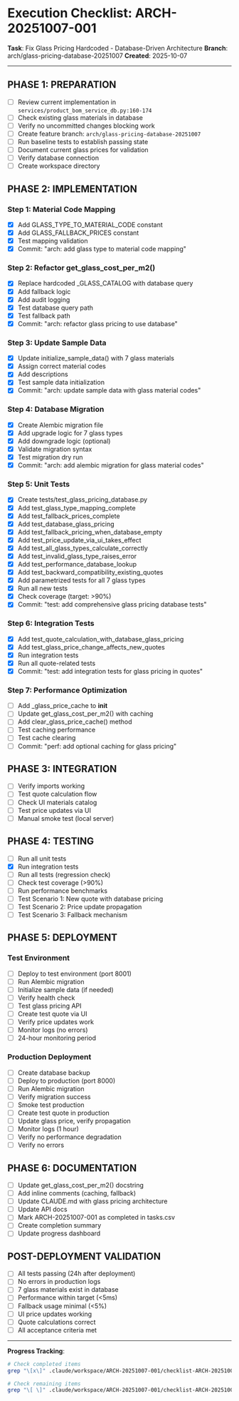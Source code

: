 # Execution Checklist: ARCH-20251007-001

**Task**: Fix Glass Pricing Hardcoded - Database-Driven Architecture
**Branch**: arch/glass-pricing-database-20251007
**Created**: 2025-10-07

---

## PHASE 1: PREPARATION

- [ ] Review current implementation in `services/product_bom_service_db.py:160-174`
- [ ] Check existing glass materials in database
- [ ] Verify no uncommitted changes blocking work
- [ ] Create feature branch: `arch/glass-pricing-database-20251007`
- [ ] Run baseline tests to establish passing state
- [ ] Document current glass prices for validation
- [ ] Verify database connection
- [ ] Create workspace directory

## PHASE 2: IMPLEMENTATION

### Step 1: Material Code Mapping
- [x] Add GLASS_TYPE_TO_MATERIAL_CODE constant
- [x] Add GLASS_FALLBACK_PRICES constant
- [x] Test mapping validation
- [x] Commit: "arch: add glass type to material code mapping"

### Step 2: Refactor get_glass_cost_per_m2()
- [x] Replace hardcoded _GLASS_CATALOG with database query
- [x] Add fallback logic
- [x] Add audit logging
- [x] Test database query path
- [x] Test fallback path
- [x] Commit: "arch: refactor glass pricing to use database"

### Step 3: Update Sample Data
- [x] Update initialize_sample_data() with 7 glass materials
- [x] Assign correct material codes
- [x] Add descriptions
- [x] Test sample data initialization
- [x] Commit: "arch: update sample data with glass material codes"

### Step 4: Database Migration
- [x] Create Alembic migration file
- [x] Add upgrade logic for 7 glass types
- [x] Add downgrade logic (optional)
- [x] Validate migration syntax
- [x] Test migration dry run
- [x] Commit: "arch: add alembic migration for glass material codes"

### Step 5: Unit Tests
- [x] Create tests/test_glass_pricing_database.py
- [x] Add test_glass_type_mapping_complete
- [x] Add test_fallback_prices_complete
- [x] Add test_database_glass_pricing
- [x] Add test_fallback_pricing_when_database_empty
- [x] Add test_price_update_via_ui_takes_effect
- [x] Add test_all_glass_types_calculate_correctly
- [x] Add test_invalid_glass_type_raises_error
- [x] Add test_performance_database_lookup
- [x] Add test_backward_compatibility_existing_quotes
- [x] Add parametrized tests for all 7 glass types
- [x] Run all new tests
- [x] Check coverage (target: >90%)
- [x] Commit: "test: add comprehensive glass pricing database tests"

### Step 6: Integration Tests
- [x] Add test_quote_calculation_with_database_glass_pricing
- [x] Add test_glass_price_change_affects_new_quotes
- [x] Run integration tests
- [x] Run all quote-related tests
- [x] Commit: "test: add integration tests for glass pricing in quotes"

### Step 7: Performance Optimization
- [ ] Add _glass_price_cache to __init__
- [ ] Update get_glass_cost_per_m2() with caching
- [ ] Add clear_glass_price_cache() method
- [ ] Test caching performance
- [ ] Test cache clearing
- [ ] Commit: "perf: add optional caching for glass pricing"

## PHASE 3: INTEGRATION

- [ ] Verify imports working
- [ ] Test quote calculation flow
- [ ] Check UI materials catalog
- [ ] Test price updates via UI
- [ ] Manual smoke test (local server)

## PHASE 4: TESTING

- [ ] Run all unit tests
- [x] Run integration tests
- [ ] Run all tests (regression check)
- [ ] Check test coverage (>90%)
- [ ] Run performance benchmarks
- [ ] Test Scenario 1: New quote with database pricing
- [ ] Test Scenario 2: Price update propagation
- [ ] Test Scenario 3: Fallback mechanism

## PHASE 5: DEPLOYMENT

### Test Environment
- [ ] Deploy to test environment (port 8001)
- [ ] Run Alembic migration
- [ ] Initialize sample data (if needed)
- [ ] Verify health check
- [ ] Test glass pricing API
- [ ] Create test quote via UI
- [ ] Verify price updates work
- [ ] Monitor logs (no errors)
- [ ] 24-hour monitoring period

### Production Deployment
- [ ] Create database backup
- [ ] Deploy to production (port 8000)
- [ ] Run Alembic migration
- [ ] Verify migration success
- [ ] Smoke test production
- [ ] Create test quote in production
- [ ] Update glass price, verify propagation
- [ ] Monitor logs (1 hour)
- [ ] Verify no performance degradation
- [ ] Verify no errors

## PHASE 6: DOCUMENTATION

- [ ] Update get_glass_cost_per_m2() docstring
- [ ] Add inline comments (caching, fallback)
- [ ] Update CLAUDE.md with glass pricing architecture
- [ ] Update API docs
- [ ] Mark ARCH-20251007-001 as completed in tasks.csv
- [ ] Create completion summary
- [ ] Update progress dashboard

## POST-DEPLOYMENT VALIDATION

- [ ] All tests passing (24h after deployment)
- [ ] No errors in production logs
- [ ] 7 glass materials exist in database
- [ ] Performance within target (<5ms)
- [ ] Fallback usage minimal (<5%)
- [ ] UI price updates working
- [ ] Quote calculations correct
- [ ] All acceptance criteria met

---

**Progress Tracking**:
```bash
# Check completed items
grep "\[x\]" .claude/workspace/ARCH-20251007-001/checklist-ARCH-20251007-001.md | wc -l

# Check remaining items
grep "\[ \]" .claude/workspace/ARCH-20251007-001/checklist-ARCH-20251007-001.md | wc -l
```
